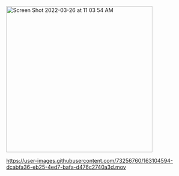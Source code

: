
<img width="389" alt="Screen Shot 2022-03-26 at 11 03 54 AM" src="https://user-images.githubusercontent.com/73256760/160253239-aa382dcd-3496-4507-8f9d-89ffd15132e1.png">


https://user-images.githubusercontent.com/73256760/163104594-dcabfa36-eb25-4ed7-bafa-d476c2740a3d.mov

